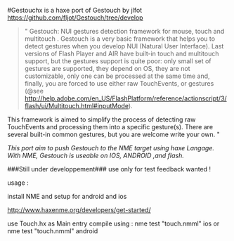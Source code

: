 #Gestouchx is a haxe port of Gestouch by jlfot
https://github.com/fljot/Gestouch/tree/develop

>" Gestouch: NUI gestures detection framework for mouse, touch and multitouch .
Gestouch is a very basic framework that helps you to detect gestures when you develop NUI (Natural User Interface).
Last versions of Flash Player and AIR have built-in touch and multitouch support, but the gestures support is quite poor: only small set of gestures are supported, they depend on OS, they are not customizable, only one can be processed at the same time and, finally, you are forced to use either raw TouchEvents, or gestures (@see http://help.adobe.com/en_US/FlashPlatform/reference/actionscript/3/flash/ui/Multitouch.html#inputMode).

This framework is aimed to simplify the process of detecting raw TouchEvents and processing them into a specific gesture(s). There are several built-in common gestures, but you are welcome write your own. "

*This port aim to push Gestouch to the NME target using haxe Langage.
With NME, Gestouch is useable on IOS,  ANDROID ,and flash.*

###Still under developpement###
use only for test feedback wanted !


usage :

install NME and setup for android and ios 

http://www.haxenme.org/developers/get-started/

use Touch.hx as Main entry 
compile using :
nme test "touch.nmml" ios
or nme test "touch.nmml" android


